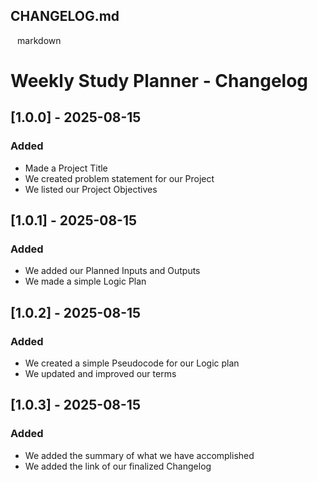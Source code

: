 ## **CHANGELOG.md**
` ` markdown
# Weekly Study Planner - Changelog

##  [1.0.0] - 2025-08-15
### Added

- Made a Project Title
- We created problem statement for our Project
- We listed our Project Objectives

##  [1.0.1] - 2025-08-15
### Added

- We added our Planned Inputs and Outputs
- We made a simple Logic Plan

##  [1.0.2] - 2025-08-15
### Added

- We created a simple Pseudocode for our Logic plan
- We updated and improved our terms

##  [1.0.3] - 2025-08-15
### Added

- We added the summary of what we have accomplished
- We added the link of our finalized Changelog

